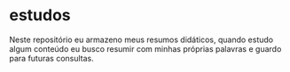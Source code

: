# estudos
Neste repositório eu armazeno meus resumos didáticos, quando estudo algum conteúdo eu busco resumir com minhas próprias palavras e guardo para futuras consultas.
